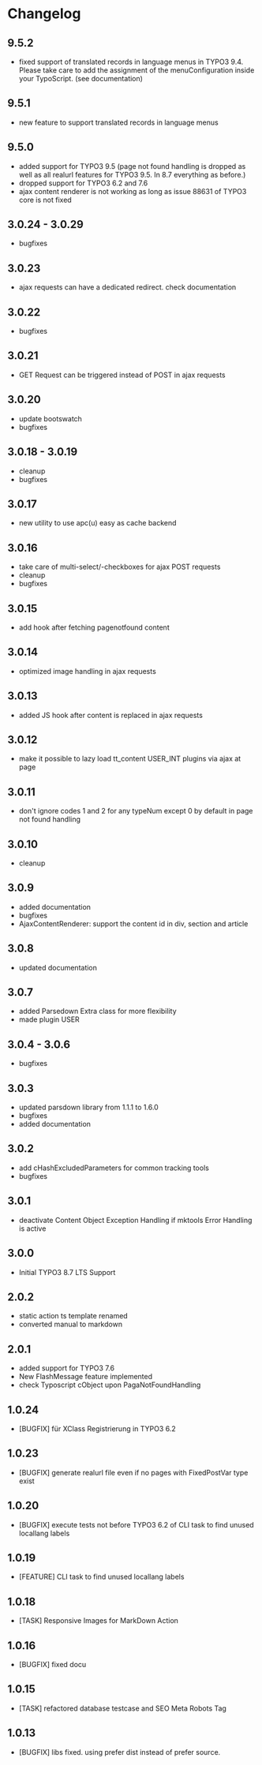 Changelog
=========

9.5.2
-----

-   fixed support of translated records in language menus in TYPO3 9.4. 
Please take care to add the assignment of the menuConfiguration inside your TypoScript. (see documentation)

9.5.1
-----

-   new feature to support translated records in language menus

9.5.0
-----

-   added support for TYPO3 9.5 (page not found handling is dropped as well as all realurl features for TYPO3 9.5. In 8.7 everything as before.)
-   dropped support for TYPO3 6.2 and 7.6
-   ajax content renderer is not working as long as issue 88631 of TYPO3 core is not fixed

3.0.24 - 3.0.29
-----

-   bugfixes

3.0.23
-----

-   ajax requests can have a dedicated redirect. check documentation

3.0.22
-----

-   bugfixes

3.0.21
-----

-   GET Request can be triggered instead of POST in ajax requests

3.0.20
-----

-   update bootswatch
-   bugfixes

3.0.18 - 3.0.19
-----

-   cleanup
-   bugfixes

3.0.17
-----

-   new utility to use apc(u) easy as cache backend

3.0.16
-----

-   take care of multi-select/-checkboxes for ajax POST requests
-   cleanup
-   bugfixes 

3.0.15
-----

-   add hook after fetching pagenotfound content

3.0.14
-----

-   optimized image handling in ajax requests

3.0.13
-----

-   added JS hook after content is replaced in ajax requests

3.0.12
-----

-   make it possible to lazy load tt_content USER_INT plugins via ajax at page

3.0.11
-----

-   don't ignore codes 1 and 2 for any typeNum except 0 by default in page not found handling

3.0.10
-----

-   cleanup

3.0.9
-----

-   added documentation
-   bugfixes
-   AjaxContentRenderer: support the content id in div, section and article

3.0.8
-----

-   updated documentation

3.0.7
-----

-   added Parsedown Extra class for more flexibility
-   made plugin USER

3.0.4 - 3.0.6
-----

-   bugfixes

3.0.3
-----

-   updated parsdown library from 1.1.1 to 1.6.0
-   bugfixes
-   added documentation

3.0.2
-----

-   add cHashExcludedParameters for common tracking tools
-   bugfixes

3.0.1
-----

-   deactivate Content Object Exception Handling if mktools Error Handling is active

3.0.0
-----

-   Initial TYPO3 8.7 LTS Support

2.0.2
-----

-   static action ts template renamed
-   converted manual to markdown

2.0.1
-----

-   added support for TYPO3 7.6
-   New FlashMessage feature implemented
-   check Typoscript cObject upon PagaNotFoundHandling

1.0.24
------

-   [BUGFIX] für XClass Registrierung in TYPO3 6.2

1.0.23
------

-   [BUGFIX] generate realurl file even if no pages with FixedPostVar type exist

1.0.20
------

-   [BUGFIX] execute tests not before TYPO3 6.2 of CLI task to find unused locallang labels

1.0.19
------

-   [FEATURE] CLI task to find unused locallang labels

1.0.18
------

-   [TASK] Responsive Images for MarkDown Action

1.0.16
------

-   [BUGFIX] fixed docu

1.0.15
------

-   [TASK] refactored database testcase and SEO Meta Robots Tag

1.0.13
------

-   [BUGFIX] libs fixed. using prefer dist instead of prefer source.

